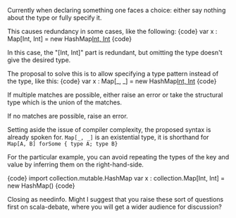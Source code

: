 Currently when declaring something one faces a choice: either say nothing about the type or fully specify it.

This causes redundancy in some cases, like the following:
{code}
var x : Map[Int, Int] = new HashMap[Int, Int]()
{code}

In this case, the "[Int, Int]" part is redundant, but omitting the type doesn't give the desired type.

The proposal to solve this is to allow specifying a type pattern instead of the type, like this:
{code}
var x : Map[_, _] = new HashMap[Int, Int]()
{code}

If multiple matches are possible, either raise an error or take the structural type which is the union of the matches.

If no matches are possible, raise an error.

Setting aside the issue of compiler complexity, the proposed syntax is already spoken for. `Map[_, _]` is an existential type, it is shorthand for `Map[A, B] forSome { type A; type B}`

For the particular example, you can avoid repeating the types of the key and value by inferring them on the right-hand-side.

{code}
import collection.mutable.HashMap
var x : collection.Map[Int, Int] = new HashMap() 
{code}

Closing as needinfo. Might I suggest that you raise these sort of questions first on scala-debate, where you will get a wider audience for discussion?
